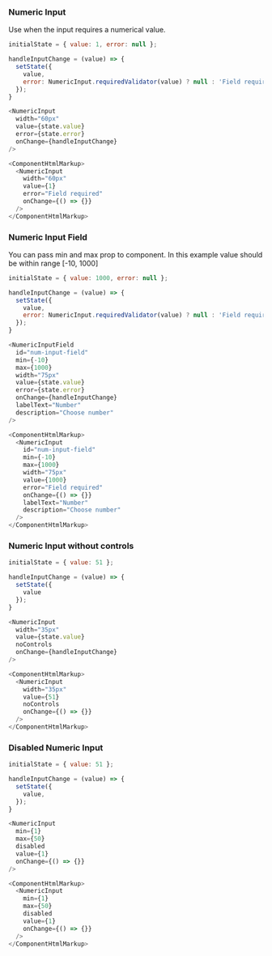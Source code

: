 <h3>Numeric Input</h3>

Use when the input requires a numerical value.

```js
initialState = { value: 1, error: null };

handleInputChange = (value) => {
  setState({
    value,
    error: NumericInput.requiredValidator(value) ? null : 'Field required'
  });
}

<NumericInput
  width="60px"
  value={state.value}
  error={state.error}
  onChange={handleInputChange}
/>
```
```js noeditor
<ComponentHtmlMarkup>
  <NumericInput
    width="60px"
    value={1}
    error="Field required"
    onChange={() => {}}
  />
</ComponentHtmlMarkup>
```

<h3>Numeric Input Field</h3>

You can pass min and max prop to component. In this example value should be within range [-10, 1000]

```js
initialState = { value: 1000, error: null };

handleInputChange = (value) => {
  setState({
    value,
    error: NumericInput.requiredValidator(value) ? null : 'Field required'
  });
}

<NumericInputField
  id="num-input-field"
  min={-10}
  max={1000}
  width="75px"
  value={state.value}
  error={state.error}
  onChange={handleInputChange}
  labelText="Number"
  description="Choose number"
/>
```
```js noeditor
<ComponentHtmlMarkup>
  <NumericInput
    id="num-input-field"
    min={-10}
    max={1000}
    width="75px"
    value={1000}
    error="Field required"
    onChange={() => {}}
    labelText="Number"
    description="Choose number"
  />
</ComponentHtmlMarkup>
```

<h3>Numeric Input without controls</h3>

```js
initialState = { value: 51 };

handleInputChange = (value) => {
  setState({
    value
  });
}

<NumericInput
  width="35px"
  value={state.value}
  noControls
  onChange={handleInputChange}
/>
```
```js noeditor
<ComponentHtmlMarkup>
  <NumericInput
    width="35px"
    value={51}
    noControls
    onChange={() => {}}
  />
</ComponentHtmlMarkup>
```

<h3>Disabled Numeric Input</h3>

```js
initialState = { value: 51 };

handleInputChange = (value) => {
  setState({
    value,
  });
}

<NumericInput
  min={1}
  max={50}
  disabled
  value={1}
  onChange={() => {}}
/>
```
```js noeditor
<ComponentHtmlMarkup>
  <NumericInput
    min={1}
    max={50}
    disabled
    value={1}
    onChange={() => {}}
  />
</ComponentHtmlMarkup>
```
